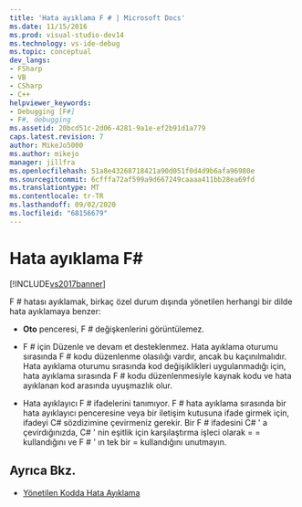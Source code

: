 ```yaml
---
title: 'Hata ayıklama F # | Microsoft Docs'
ms.date: 11/15/2016
ms.prod: visual-studio-dev14
ms.technology: vs-ide-debug
ms.topic: conceptual
dev_langs:
- FSharp
- VB
- CSharp
- C++
helpviewer_keywords:
- Debugging [F#]
- F#, debugging
ms.assetid: 20bcd51c-2d06-4281-9a1e-ef2b91d1a779
caps.latest.revision: 7
author: MikeJo5000
ms.author: mikejo
manager: jillfra
ms.openlocfilehash: 51a8e43268718421a90d051f0d4d9b6afa96980e
ms.sourcegitcommit: 6cfffa72af599a9d667249caaaa411bb28ea69fd
ms.translationtype: MT
ms.contentlocale: tr-TR
ms.lasthandoff: 09/02/2020
ms.locfileid: "68156679"
---
```

# <a name="debugging-f"></a>Hata ayıklama F\#

[!INCLUDE[vs2017banner](../includes/vs2017banner.md)]

F # hatası ayıklamak, birkaç özel durum dışında yönetilen herhangi bir dilde hata ayıklamaya benzer:

- **Oto** penceresi, F # değişkenlerini görüntülemez.

- F # için Düzenle ve devam et desteklenmez. Hata ayıklama oturumu sırasında F # kodu düzenlenme olasılığı vardır, ancak bu kaçınılmalıdır. Hata ayıklama oturumu sırasında kod değişiklikleri uygulanmadığı için, hata ayıklama sırasında F # kodu düzenlenmesiyle kaynak kodu ve hata ayıklanan kod arasında uyuşmazlık olur.

- Hata ayıklayıcı F # ifadelerini tanımıyor. F # hata ayıklama sırasında bir hata ayıklayıcı penceresine veya bir iletişim kutusuna ifade girmek için, ifadeyi C# sözdizimine çevirmeniz gerekir. Bir F # ifadesini C# ' a çevirdığınızda, C# ' nin eşitlik için karşılaştırma işleci olarak = = kullandığını ve F # ' ın tek bir = kullandığını unutmayın.

## <a name="see-also"></a>Ayrıca Bkz.

- [Yönetilen Kodda Hata Ayıklama](../debugger/debugging-managed-code.md)
